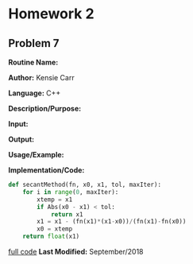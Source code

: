 # Homework 2

## Problem 7

**Routine Name:**           

**Author:** Kensie Carr

**Language:** C++

**Description/Purpose:** 

**Input:**

**Output:** 

**Usage/Example:**

**Implementation/Code:** 
```python
def secantMethod(fn, x0, x1, tol, maxIter):
    for i in range(0, maxIter):
        xtemp = x1
        if Abs(x0 - x1) < tol:
            return x1
        x1 = x1 - (fn(x1)*(x1-x0))/(fn(x1)-fn(x0))
        x0 = xtemp
    return float(x1)
```
[full code](https://KensieCarr.github.io/Math-4610/Homework2/Problem7.py)
**Last Modified:** September/2018
